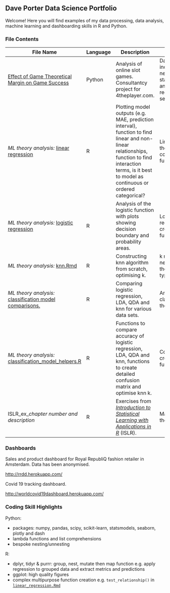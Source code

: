 ## Dave Porter Data Science Portfolio

Welcome! Here you will find examples of my data processing, data analysis, machine learning and dashboarding skills in R and Python.

### File Contents

|File Name |Language |Description  |Exemplifies
|-----     |-----    |-----        |-----
[Effect of Game Theoretical Margin ](Effect_of_Game_Theoretical_Margin_on_Game_Success.ipynb) [on Game Success](Effect_of_Game_Theoretical_Margin_on_Game_Success.ipynb) |Python |Analysis of online slot games. Consultantcy project for 4theplayer.com. |Data processing including nesting/unnesting, statistical analysis, linear regression, seaborn.
*ML theory analysis:* [linear regression](https://rpubs.com/davecporter/linear_regression) |R |Plotting model outputs (e.g. MAE, prediction interval), function to find linear and non-linear relationships, function to find interaction terms, is it best to model as continuous or ordered categorical? |Linear regression theory, creating complex functions, ggplot.
*ML theory analysis:* [logistic regression](https://rpubs.com/davecporter/logistic_regression) |R  |Analysis of the logistic function with plots showing decision boundary and probability areas. |Logistic regression theory, creating complex functions, ggplot.
*ML theory analysis:* [knn.Rmd](knn.Rmd) |R  |Constructing knn algorithm from scratch, optimising k. |k nearest neighbours theory, R data type manipulation.
*ML theory analysis:* [classification model comparisons. ](https://rpubs.com/davecporter/classification_model_comparisons)  |R  |Comparing logistic regression, LDA, QDA and knn for various data sets.  |Analysis of classification theory.
*ML theory analysis:* [classification_model_helpers.R](classification_model_helpers.R)  |R  |Functions to compare accuracy of logistic regression, LDA, QDA and knn, functions to create detailed confusion matrix and optimise knn k.  |Confusion matrix, creating complex functions.
ISLR_ex_*chapter number and description* |R |Exercises from [*Introduction to Statistical Learning with Applications in R*](http://faculty.marshall.usc.edu/gareth-james/ISL/) (ISLR). |Machine learning theory.

### Dashboards

Sales and product dashboard for Royal RepubliQ fashion retailer in Amsterdam. Data has been anonymised.

http://rrdd.herokuapp.com/

Covid 19 tracking dashboard.

http://worldcovid19dashboard.herokuapp.com/

### Coding Skill Highlights

Python:
- packages: numpy, pandas, scipy, scikit-learn, statsmodels, seaborn, plotly and dash
- lambda functions and list comprehensions
- bespoke nesting/unnesting

R:
- dplyr, tidyr & purrr: group, nest, mutate then map function e.g. apply regression to grouped data and extract metrics and predictions
- ggplot: high quality figures
- complex multipurpose function creation e.g. `test_relationship()` in [`linear_regression.Rmd`](linear_regression.Rmd)
